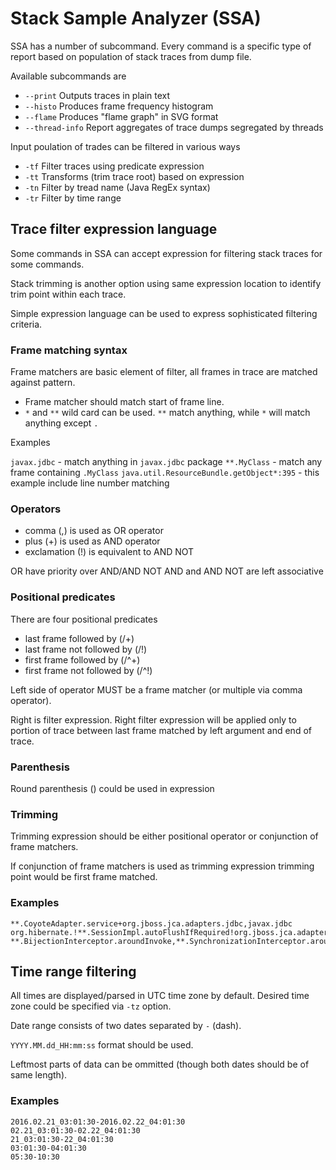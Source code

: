 Stack Sample Analyzer (SSA)
===========================

SSA has a number of subcommand. Every command is a specific
type of report based on population of stack traces 
from dump file.

Available subcommands are

- `--print` Outputs traces in plain text
- `--histo` Produces frame frequency histogram
- `--flame` Produces "flame graph" in SVG format
- `--thread-info` Report aggregates of trace dumps 
                  segregated by threads

Input poulation of trades can be filtered in various ways

- `-tf` Filter traces using predicate expression
- `-tt` Transforms (trim trace root) based on expression
- `-tn` Filter by tread name (Java RegEx syntax)
- `-tr` Filter by time range

Trace filter expression language
--------------------------------

Some commands in SSA can accept expression for filtering
stack traces for some commands.

Stack trimming is another option using same expression
location to identify trim point within each trace.

Simple expression language can be used to express 
sophisticated filtering criteria.

### Frame matching syntax

Frame matchers are basic element of filter, all frames 
in trace are matched against pattern.

- Frame matcher should match start of frame line.
- `*` and `**` wild card can be used. 
  `**` match anything, while `*` will match anything except `.`
  
Examples

`javax.jdbc` - match anything in `javax.jdbc` package
`**.MyClass` - match any frame containing `.MyClass`
`java.util.ResourceBundle.getObject*:395` - this example include line number matching

### Operators

- comma (,) is used as OR operator
- plus (+) is used as AND operator
- exclamation (!) is equivalent to AND NOT

OR have priority over AND/AND NOT
AND and AND NOT are left associative

### Positional predicates

There are four positional predicates

- last frame followed by (/+)
- last frame not followed by (/!)
- first frame followed by (/^+)
- first frame not followed by (/^!)

Left side of operator MUST be a frame matcher
(or multiple via comma operator).

Right is filter expression.
Right filter expression will be applied 
only to portion of trace between last frame 
matched by left argument and end of trace. 

### Parenthesis

Round parenthesis () could be used in expression

### Trimming

Trimming expression should be either positional operator
or conjunction of frame matchers.

If conjunction of frame matchers is used as trimming expression trimming point would be first frame matched.

### Examples

    **.CoyoteAdapter.service+org.jboss.jca.adapters.jdbc,javax.jdbc
    org.hibernate.!**.SessionImpl.autoFlushIfRequired!org.jboss.jca.adapters.jdbc,javax.jdbc
    **.BijectionInterceptor.aroundInvoke,**.SynchronizationInterceptor.aroundInvoke/!**.proceed

Time range filtering
--------------------------------

All times are displayed/parsed in UTC time zone by default.
Desired time zone could be specified via `-tz` option.

Date range consists of two dates separated by `-` (dash).

`YYYY.MM.dd_HH:mm:ss` format should be used.

Leftmost parts of data can be ommitted (though both dates should be of same length).

### Examples

    2016.02.21_03:01:30-2016.02.22_04:01:30
    02.21_03:01:30-02.22_04:01:30
    21_03:01:30-22_04:01:30
    03:01:30-04:01:30
    05:30-10:30